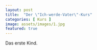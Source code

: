 ```yaml
---
layout: post
title:  "Der \"Ich-werde-Vater\"-Kurs"
categories: [ Kurs ]
image: assets/images/1.jpg
featured: true
---
```

Das erste Kind. 